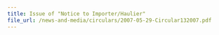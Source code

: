 ```yaml
---
title: Issue of "Notice to Importer/Haulier"
file_url: /news-and-media/circulars/2007-05-29-Circular132007.pdf
---
```


